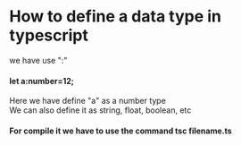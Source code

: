# How to define a data type in typescript
<div>
we have use ":"
</div>
<div>
<h4>
let a:number=12;
</h4>
<div>
Here we have define "a" as a number type <br>
We can also define it as string, float, boolean, etc <br>
</div>
<h4>
For compile it we have to use the command tsc filename.ts
</h4>
 